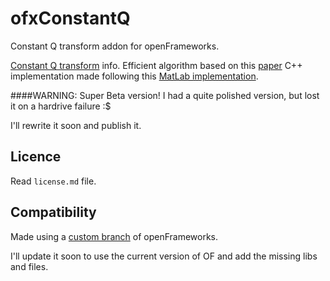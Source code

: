 ofxConstantQ
=====================================

Constant Q transform addon for openFrameworks.

[Constant Q transform](http://en.wikipedia.org/wiki/Constant_Q_transform) info.
Efficient algorithm based on this [paper](http://academics.wellesley.edu/Physics/brown/pubs/effalgV92P2698-P2701.pdf)
C++ implementation made following this [MatLab implementation](http://wwwmath.uni-muenster.de/logik/Personen/blankertz/constQ/constQ.html).

####WARNING: Super Beta version! 
I had a quite polished version, but lost it on a hardrive failure :$

I'll rewrite it soon and publish it.

Licence
-------
Read `license.md` file.

Compatibility
-------------
Made using a [custom branch](https://github.com/roymacdonald/openFrameworks/tree/feature-sound-objects) of openFrameworks.

I'll update it soon to use the current version of OF and add the missing libs and files.
